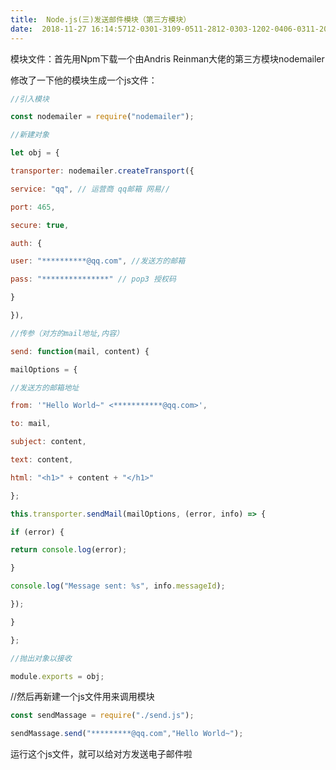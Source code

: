 ```yaml
---
title:  Node.js(三)发送邮件模块（第三方模块） 
date:  2018-11-27 16:14:5712-0301-3109-0511-2812-0303-1202-0406-0311-2003-1612-0303-0502-0211-3004-0903-1310-0810-17 
---
```

模块文件：首先用Npm下载一个由Andris Reinman大佬的第三方模块nodemailer

修改了一下他的模块生成一个js文件：

```javascript
//引入模块

const nodemailer = require("nodemailer");

//新建对象

let obj = {

transporter: nodemailer.createTransport({

service: "qq", // 运营商 qq邮箱 网易//

port: 465,

secure: true,

auth: {

user: "**********@qq.com", //发送方的邮箱

pass: "***************" // pop3 授权码

}

}),

//传参（对方的mail地址,内容）

send: function(mail, content) {

mailOptions = {

//发送方的邮箱地址

from: '"Hello World~" <***********@qq.com>',

to: mail,

subject: content,

text: content,

html: "<h1>" + content + "</h1>"

};

this.transporter.sendMail(mailOptions, (error, info) => {

if (error) {

return console.log(error);

}

console.log("Message sent: %s", info.messageId);

});

}

};

//抛出对象以接收

module.exports = obj;
```

//然后再新建一个js文件用来调用模块

```javascript
const sendMassage = require("./send.js");

sendMassage.send("*********@qq.com","Hello World~");
```

运行这个js文件，就可以给对方发送电子邮件啦